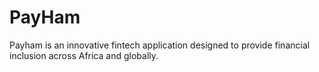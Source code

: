 # PayHam
Payham is an innovative fintech application designed to provide financial inclusion across Africa and globally.
